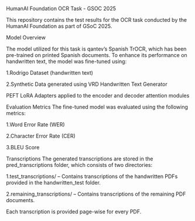 HumanAI Foundation OCR Task - GSOC 2025

This repository contains the test results for the OCR task conducted by the HumanAI Foundation as part of GSoC 2025.

Model Overview

The model utilized for this task is qantev’s Spanish TrOCR, which has been pre-trained on printed Spanish documents. To enhance its performance on handwritten text, the model was fine-tuned using:

1.Rodrigo Dataset (handwritten text)

2.Synthetic Data generated using VRD Handwritten Text Generator

PEFT LoRA Adapters applied to the encoder and decoder attention modules

Evaluation Metrics
The fine-tuned model was evaluated using the following metrics:

1.Word Error Rate (WER)

2.Character Error Rate (CER)

3.BLEU Score

Transcriptions
The generated transcriptions are stored in the pred_transcriptions folder, which consists of two directories:

1.test_transcriptions/ – Contains transcriptions of the handwritten PDFs provided in the handwritten_test folder.

2.remaining_transcriptions/ – Contains transcriptions of the remaining PDF documents.

Each transcription is provided page-wise for every PDF.
